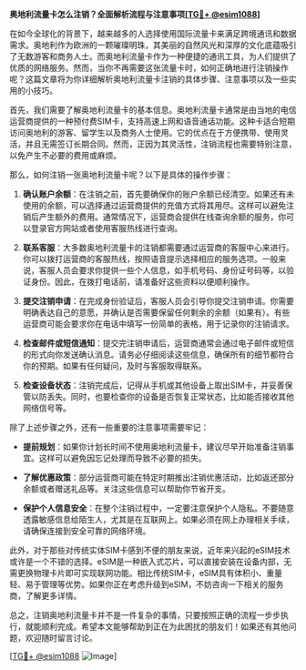 **奥地利流量卡怎么注销？全面解析流程与注意事项[[TG💪+ @esim1088](https://t.me/s/esim1088)]**

在如今全球化的背景下，越来越多的人选择使用国际流量卡来满足跨境通讯和数据需求。奥地利作为欧洲的一颗璀璨明珠，其美丽的自然风光和深厚的文化底蕴吸引了无数游客和商务人士。而奥地利流量卡作为一种便捷的通讯工具，为人们提供了优质的网络服务。然而，当你不再需要这张流量卡时，如何正确地进行注销操作呢？这篇文章将为你详细解析奥地利流量卡注销的具体步骤、注意事项以及一些实用的小技巧。

首先，我们需要了解奥地利流量卡的基本信息。奥地利流量卡通常是由当地的电信运营商提供的一种预付费SIM卡，支持高速上网和语音通话功能。这种卡适合短期访问奥地利的游客、留学生以及商务人士使用。它的优点在于方便携带、使用灵活，并且无需签订长期合同。然而，正因为其灵活性，注销流程也需要特别注意，以免产生不必要的费用或麻烦。

那么，如何注销一张奥地利流量卡呢？以下是具体的操作步骤：

1. **确认账户余额**：在注销之前，首先要确保你的账户余额已经清空。如果还有未使用的余额，可以选择通过运营商提供的充值方式将其用尽。这样可以避免注销后产生额外的费用。通常情况下，运营商会提供在线查询余额的服务，你可以登录官方网站或者使用客服热线进行查询。

2. **联系客服**：大多数奥地利流量卡的注销都需要通过运营商的客服中心来进行。你可以拨打运营商的客服热线，按照语音提示选择相应的服务选项。一般来说，客服人员会要求你提供一些个人信息，如手机号码、身份证号码等，以验证身份。因此，在拨打电话前，请准备好这些资料以便顺利操作。

3. **提交注销申请**：在完成身份验证后，客服人员会引导你提交注销申请。你需要明确表达自己的意愿，并确认是否需要保留任何剩余的余额（如果有）。有些运营商可能会要求你在电话中填写一份简单的表格，用于记录你的注销请求。

4. **检查邮件或短信通知**：提交完注销申请后，运营商通常会通过电子邮件或短信的形式向你发送确认消息。请务必仔细阅读这些信息，确保所有的细节都符合你的预期。如果有任何疑问，及时与客服取得联系。

5. **检查设备状态**：注销完成后，记得从手机或其他设备上取出SIM卡，并妥善保管以防丢失。同时，也要检查你的设备是否恢复正常状态，比如能否接收其他网络信号等。

除了上述步骤之外，还有一些重要的注意事项需要牢记：

- **提前规划**：如果你计划长时间不使用奥地利流量卡，建议尽早开始准备注销事宜。这样可以避免因忘记处理而导致不必要的损失。
  
- **了解优惠政策**：部分运营商可能在特定时期推出注销优惠活动，比如返还部分余额或者赠送礼品等。关注这些信息可以帮助你节省开支。

- **保护个人信息安全**：在整个注销过程中，一定要注意保护个人隐私。不要随意透露敏感信息给陌生人，尤其是在互联网上。如果必须在网上办理相关手续，请确保连接到安全可靠的网络环境。

此外，对于那些对传统实体SIM卡感到不便的朋友来说，近年来兴起的eSIM技术或许是一个不错的选择。eSIM是一种嵌入式芯片，可以直接安装在设备内部，无需更换物理卡片即可实现联网功能。相比传统SIM卡，eSIM具有体积小、重量轻、易于管理等优势。如果你正在考虑升级到eSIM，不妨咨询一下相关的服务商，了解更多详情。

总之，注销奥地利流量卡并不是一件复杂的事情，只要按照正确的流程一步步执行，就能顺利完成。希望本文能够帮助到正在为此困扰的朋友们！如果还有其他问题，欢迎随时留言讨论。

[[TG💪+ @esim1088](https://t.me/s/esim1088) ![Image](https://i.postimg.cc/4NQfJmqS/Snipaste-2025-05-13-00-14-12.png)]